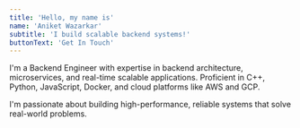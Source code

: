 ```yaml
---
title: 'Hello, my name is'
name: 'Aniket Wazarkar'
subtitle: 'I build scalable backend systems!'
buttonText: 'Get In Touch'
---
```


I'm a Backend Engineer with expertise in backend architecture, microservices, and real-time scalable applications. Proficient in C++, Python, JavaScript, Docker, and cloud platforms like AWS and GCP.

I'm passionate about building high-performance, reliable systems that solve real-world problems.
